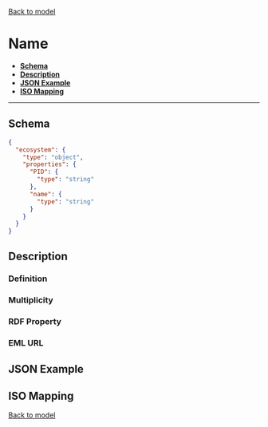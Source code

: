 [Back to model](_base.md)

# Name

- **[Schema](#schema)**
- **[Description](#description)**
- **[JSON Example](#json-example)**
- **[ISO Mapping](#iso-mapping)**
---
## Schema
```json
{
  "ecosystem": {
    "type": "object",
    "properties": {
      "PID": {
        "type": "string"
      },
      "name": {
        "type": "string"
      }
    }
  }
}
```

## Description
### Definition
### Multiplicity
### RDF Property
### EML URL

## JSON Example
## ISO Mapping

[Back to model](_base.md)